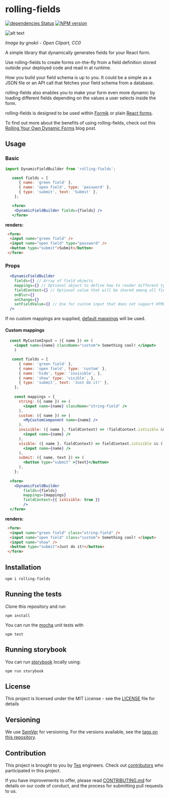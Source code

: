 # rolling-fields

[![dependencies Status](https://david-dm.org/tes/rolling-fields/status.svg)](https://david-dm.org/tes/rolling-fields)
[![NPM version](https://img.shields.io/npm/v/marv.svg?style=flat-square)](https://www.npmjs.com/package/marv)

![alt text](https://upload.wikimedia.org/wikipedia/commons/4/41/Landscape-agriculture.svg)

_Image by gnokii - Open Clipart, CC0_ 


A simple library that dynamically generates fields for your React form.

Use rolling-fields to create forms on-the-fly from a field definition stored outside your deployed code and read in at runtime.

How you build your field schema is up to you. It could be a simple as a JSON file or an API call that fetches your field schema from a database.

rolling-fields also enables you to make your form even more dynamic by loading different fields depending on the values a user selects inside the form. 

rolling-fields is designed to be used within [Formik](https://jaredpalmer.com/formik/) or plain [React forms](https://reactjs.org/docs/forms.html).

To find out more about the benefits of using rolling-fields, check out this [Rolling Your Own Dynamic Forms](https://engineering.tes.com/post/rolling-fields/) blog post.

## Usage

### Basic

```jsx
import DynamicFieldBuilder from 'rolling-fields';

   const fields = [
      { name: 'green field' },
      { name: 'open field', type: 'password' },
      { type: 'submit', text: 'Submit' },
    ];

   <form>
    <DynamicFieldBuilder fields={fields} />
   </form>
```

**renders:**

```html
 <form>
  <input name="green field" />
  <input name="open field" type="password" />
  <button type="submit">Submit</button>
 </form>
 ```

### Props

```jsx
  <DynamicFieldBuilder
    fields={} // Array of field objects
    mappings={} // Optional object to define how to render different types of fields
    fieldContext={} // Optional value that will be shared among all fields when using custom mappping
    onBlur={}
    onChange={}
    setFieldValue={} // Use for custom input that does not support HTML SyntheticEvent
  />
```

If no custom mappings are supplied, [default mappings](https://github.com/tes/rolling-fields/blob/master/lib/defaultMappings.jsx) will be used.
 
#### Custom mappings

```jsx
  const MyCustomInput = ({ name }) => (
    <input name={name} className="custom"> Something cool! </input>
    )

   const fields = [
      { name: 'green field' },
      { name: 'open field', type: 'custom' },
      { name: 'hide', type: 'invisible', },
      { name: 'show' type: 'visible', },
      { type: 'submit', text: 'Just do it!' },
    ];
    
    const mappings = {
      string: ({ name }) => (
        <input name={name} className="string-field" />
      ),
      custom: ({ name }) => (
        <MyCustomComponent name={name} />
      ),
      invisible: ({ name }, fieldContext) => !fieldContext.isVisible && (
        <input name={name} />
      ),
      visible: ({ name }, fieldContext) => fieldContext.isVisible && (
        <input name={name} />
      ),
      submit: ({ name, text }) => (
        <button type="submit" >{text}</button>
      ),
    };
    
  <form>
    <DynamicFieldBuilder
        fields={fields}
        mappings={mappings}
        fieldContext={{ isVisible: true }}
        />
  </form>
```

**renders:**

```html
 <form>
  <input name="green field" class="string-field" />
  <input name="open field" class="custom"> Something cool! </input>
  <input name="show" />
  <button type="submit">Just do it!</button>
 </form>
 ``` 

## Installation

```
npm i rolling-fields
```

## Running the tests 

Clone this repository and run
```
npm install
```
You can run the [mocha](https://mochajs.org/) unit tests with
```
npm test
```
## Running storybook

You can run [storybook](https://github.com/storybooks/storybook/tree/master/app/react/) locally using:
```
npm run storybook
```

## License

This project is licensed under the MIT License - see the [LICENSE](LICENSE) file for details

## Versioning

We use [SemVer](http://semver.org/) for versioning. For the versions available, see the [tags on this repository](https://github.com/tes/rolling-fields/tags). 

## Contribution

This project is brought to you by [Tes](https://github.com/tes) engineers. Check out [contributors](https://github.com/tes/rolling-fields/graphs/contributors) who participated in this project.

If you have improvements to offer, please read [CONTRIBUTING.md](CONTRIBUTING.md) for details on our code of conduct, and the process for submitting pull requests to us.

